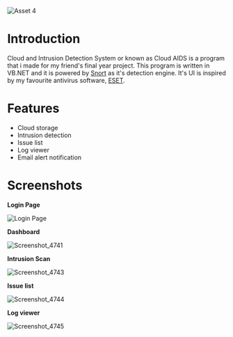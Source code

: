 ![Asset 4](https://github.com/affifuddin-hazam/CloudAIDS/assets/128473486/1295176c-b510-4ccb-8f74-179b8d6649e7)
# Introduction
Cloud and Intrusion Detection System or known as Cloud AIDS is a program that i made for my friend's final year project. This program is written in VB.NET and it is powered by [Snort](https://www.snort.org/) as it's detection engine. It's UI is inspired by my favourite antivirus software, [ESET](https://www.eset.com/my/home/).

# Features
- Cloud storage
- Intrusion detection
- Issue list
- Log viewer
- Email alert notification

# Screenshots
**Login Page**

![Login Page](https://github.com/affifuddin-hazam/CloudAIDS/assets/128473486/84740ec8-2d1b-4ace-8597-84545077fa70)


**Dashboard**

![Screenshot_4741](https://github.com/affifuddin-hazam/CloudAIDS/assets/128473486/de13cc14-3b60-44c7-9dd1-83b52705637a)


**Intrusion Scan**

![Screenshot_4743](https://github.com/affifuddin-hazam/CloudAIDS/assets/128473486/6cf0a901-5fe6-4d3d-a9a4-cf2b99a63bf2)


**Issue list**

![Screenshot_4744](https://github.com/affifuddin-hazam/CloudAIDS/assets/128473486/63c262e0-cd11-4a6b-b0e7-633ddc630280)


**Log viewer**

![Screenshot_4745](https://github.com/affifuddin-hazam/CloudAIDS/assets/128473486/2ae33bd5-b77a-4501-84e6-75e5a7bb9f73)

